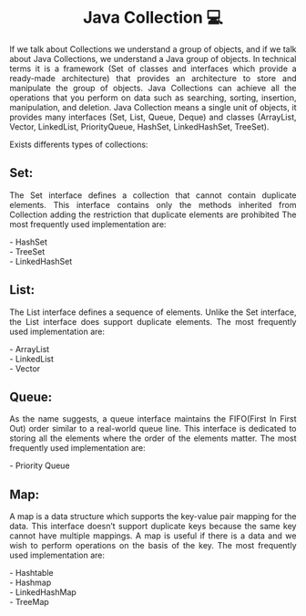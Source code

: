 # <h1 align="center">Java Collection :computer:</h1> 

<p align="justify">If we talk about Collections we understand a group of objects, and if we talk about Java Collections, we understand a Java group of objects. In technical terms it is a framework (Set of classes and interfaces which provide a ready-made architecture) that provides an architecture to store and manipulate the group of objects.
Java Collections can achieve all the operations that you perform on data such as searching, sorting, insertion, manipulation, and deletion. Java Collection means a single unit of objects, it provides many interfaces (Set, List, Queue, Deque) and classes (ArrayList, Vector, LinkedList, PriorityQueue, HashSet, LinkedHashSet, TreeSet). </p>

Exists differents types of collections:
## Set:
<p align="justify">The Set interface defines a collection that cannot contain duplicate elements. This interface contains only the methods inherited from Collection adding the restriction that duplicate elements are prohibited
The most frequently used implementation are:</p>
- HashSet <br>
- TreeSet <br>
- LinkedHashSet <br>

## List:
<p align="justify">The List interface defines a sequence of elements. Unlike the Set interface, the List interface does support duplicate elements.
The most frequently used implementation are:</p>
- ArrayList <br>
- LinkedList <br>
- Vector <br>

## Queue:
<p align="justify">As the name suggests, a queue interface maintains the FIFO(First In First Out) order similar to a real-world queue line. This interface is dedicated to storing all the elements where the order of the elements matter.
The most frequently used implementation are:</p>
- Priority Queue <br>

## Map:
<p align="justify">A map is a data structure which supports the key-value pair mapping for the data. This interface doesn’t support duplicate keys because the same key cannot have multiple mappings. A map is useful if there is a data and we wish to perform operations on the basis of the key.
The most frequently used implementation are:</p>
- Hashtable <br>
- Hashmap <br>
- LinkedHashMap <br>
- TreeMap <br>
